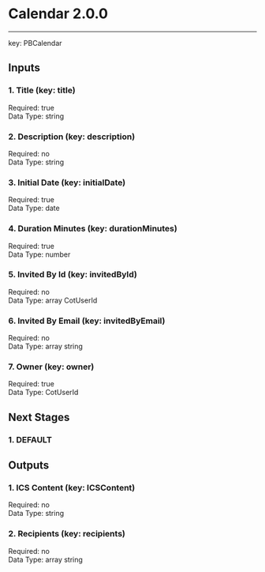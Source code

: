 # Calendar 2.0.0  
  
****  
key: PBCalendar  
## Inputs  
### 1. Title (key: title)  
  
Required: true  
Data Type: string   
### 2. Description (key: description)  
  
Required: no  
Data Type: string   
### 3. Initial Date (key: initialDate)  
  
Required: true  
Data Type: date   
### 4. Duration Minutes (key: durationMinutes)  
  
Required: true  
Data Type: number   
### 5. Invited By Id (key: invitedById)  
  
Required: no  
Data Type: array CotUserId  
### 6. Invited By Email (key: invitedByEmail)  
  
Required: no  
Data Type: array string  
### 7. Owner (key: owner)  
  
Required: true  
Data Type: CotUserId   
## Next Stages  
### 1. DEFAULT  
  
## Outputs  
### 1. ICS Content (key: ICSContent)  
  
Required: no  
Data Type: string   
### 2. Recipients (key: recipients)  
  
Required: no  
Data Type: array string